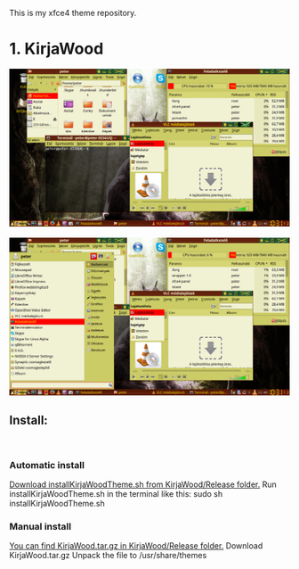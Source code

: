 This is my xfce4 theme repository.


<h1>1. KirjaWood</h1>
<div><img src="KirjaWood/Reviews/KirjaWoodReviewDirty.png" ></div><br>
<div><img src="KirjaWood/Reviews/KirjaWoodReviewDirtyWhiskerMenu.png" ></div>

<h2>Install:</h2><br>
<h3>Automatic install</h3>
<a href="https://github.com/vpeter93/xfce4-themes/blob/master/KirjaWood/Release">Download installKirjaWoodTheme.sh from KirjaWood/Release folder.</a>
Run installKirjaWoodTheme.sh in the terminal like this:
sudo sh installKirjaWoodTheme.sh
<h3>Manual install</h3>
<a href="https://github.com/vpeter93/xfce4-themes/blob/master/KirjaWood/Release">You can find KirjaWood.tar.gz in KirjaWood/Release folder.</a>
Download KirjaWood.tar.gz
Unpack the file to /usr/share/themes